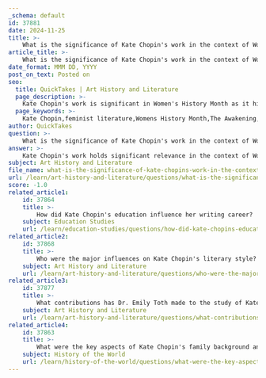 ```yaml
---
_schema: default
id: 37881
date: 2024-11-25
title: >-
    What is the significance of Kate Chopin's work in the context of Women's History Month?
article_title: >-
    What is the significance of Kate Chopin's work in the context of Women's History Month?
date_format: MMM DD, YYYY
post_on_text: Posted on
seo:
  title: QuickTakes | Art History and Literature
  page_description: >-
    Kate Chopin's work is significant in Women's History Month as it highlights early feminist literature, explores themes of female independence and societal constraints, and contributes to the discourse on women's rights and gender equality.
  page_keywords: >-
    Kate Chopin,feminist literature,Womens History Month,The Awakening,gender equality,self-identity,female independence,patriarchal society,feminist canon,Women's rights,Edna Pontellier,The Story of an Hour,literary legacy
author: QuickTakes
question: >-
    What is the significance of Kate Chopin's work in the context of Women's History Month?
answer: >-
    Kate Chopin's work holds significant relevance in the context of Women's History Month, as she is recognized as a pioneering figure in early feminist literature. Her writings, particularly her most famous novel, "The Awakening," explore themes of female independence, self-identity, and the constraints imposed by societal norms. Chopin's characters often grapple with the limitations of their roles as wives and mothers, reflecting a broader struggle for women's autonomy that resonates with contemporary discussions about gender equality.\n\nChopin's literary career, which flourished in the late 19th century, coincided with the early waves of the feminist movement. Her exploration of women's desires and struggles for selfhood foreshadowed later feminist literary themes, making her work a crucial part of the feminist canon. For instance, in "The Awakening," the protagonist Edna Pontellier's journey towards self-discovery and her ultimate tragic realization of the impossibility of reconciling her individual desires with societal expectations highlight the oppressive nature of the patriarchal society of her time.\n\nMoreover, Chopin's stories often challenged the moral standards of her era, particularly regarding female sexuality and independence. This was evident in her short story "The Story of an Hour," where the protagonist experiences a profound sense of freedom upon hearing of her husband's death, only to face the harsh reality of her situation when he returns. Such narratives not only critique the limitations placed on women but also celebrate their inner lives and aspirations.\n\nIn recent years, there has been a resurgence of interest in Chopin's work, particularly during Women's History Month, as scholars and activists recognize her contributions to the discourse on women's rights. Events like Dr. Emily Toth's lectures on Chopin's life and legacy further emphasize her importance in understanding the historical context of women's struggles and achievements.\n\nOverall, Kate Chopin's literature serves as a powerful reminder of the ongoing fight for women's rights and the importance of female voices in literature, making her an essential figure to celebrate during Women's History Month.
subject: Art History and Literature
file_name: what-is-the-significance-of-kate-chopins-work-in-the-context-of-womens-history-month.md
url: /learn/art-history-and-literature/questions/what-is-the-significance-of-kate-chopins-work-in-the-context-of-womens-history-month
score: -1.0
related_article1:
    id: 37864
    title: >-
        How did Kate Chopin's education influence her writing career?
    subject: Education Studies
    url: /learn/education-studies/questions/how-did-kate-chopins-education-influence-her-writing-career
related_article2:
    id: 37868
    title: >-
        Who were the major influences on Kate Chopin's literary style?
    subject: Art History and Literature
    url: /learn/art-history-and-literature/questions/who-were-the-major-influences-on-kate-chopins-literary-style
related_article3:
    id: 37877
    title: >-
        What contributions has Dr. Emily Toth made to the study of Kate Chopin?
    subject: Art History and Literature
    url: /learn/art-history-and-literature/questions/what-contributions-has-dr-emily-toth-made-to-the-study-of-kate-chopin
related_article4:
    id: 37863
    title: >-
        What were the key aspects of Kate Chopin's family background and childhood?
    subject: History of the World
    url: /learn/history-of-the-world/questions/what-were-the-key-aspects-of-kate-chopins-family-background-and-childhood
---
```


&nbsp;